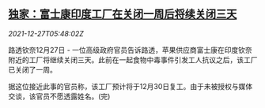 <!--1640584862000-->
[独家：富士康印度工厂在关闭一周后将续关闭三天](https://cn.reuters.com/article/foxconn-india-plant-halt-1227-idCNKBS2J608Q)
------

<div><i>2021-12-27T05:48:02Z</i></div><p>路透钦奈12月27日 - 一位高级政府官员告诉路透，苹果供应商富士康在印度钦奈附近的工厂将继续关闭三天。此前在一起食物中毒事件引发工人抗议之后，该工厂已关闭了一周。</p><p>据这位接近此事的官员称，该工厂预计将于12月30日复工。由于未被授权与媒体交谈，该官员不愿透露姓名。(完)</p>
